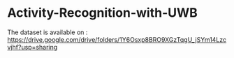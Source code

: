 # Activity-Recognition-with-UWB
The dataset is available on : https://drive.google.com/drive/folders/1Y6Osxp8BRO9XGzTqgU_jSYm14Lzcvjhf?usp=sharing
